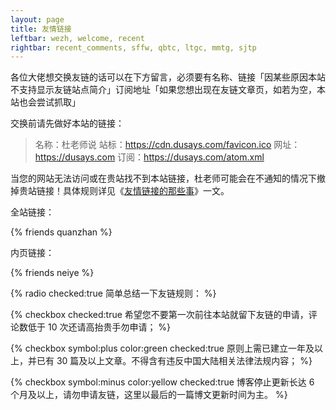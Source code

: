 ```yaml
---
layout: page
title: 友情链接
leftbar: wezh, welcome, recent
rightbar: recent_comments, sffw, qbtc, ltgc, mmtg, sjtp
---
```


各位大佬想交换友链的话可以在下方留言，必须要有名称、链接「因某些原因本站不支持显示友链站点简介」订阅地址「如果您想出现在友链文章页，如若为空，本站也会尝试抓取」

交换前请先做好本站的链接：

> 名称：杜老师说
站标：https://cdn.dusays.com/favicon.ico
网址：https://dusays.com
订阅：https://dusays.com/atom.xml

当您的网站无法访问或在贵站找不到本站链接，杜老师可能会在不通知的情况下撤掉贵站链接！具体规则详见《[友情链接的那些事](https://dusays.com/634/)》一文。

全站链接：

{% friends quanzhan %}

内页链接：

{% friends neiye %}

{% radio checked:true 简单总结一下友链规则： %}

{% checkbox checked:true 希望您不要第一次前往本站就留下友链的申请，评论数低于 10 次还请高抬贵手勿申请； %}

{% checkbox symbol:plus color:green checked:true 原则上需已建立一年及以上，并已有 30 篇及以上文章。不得含有违反中国大陆相关法律法规内容； %}

{% checkbox symbol:minus color:yellow checked:true 博客停止更新长达 6 个月及以上，请勿申请友链，这里以最后的一篇博文更新时间为主。 %}